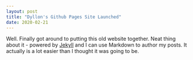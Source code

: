 ```yaml
---
layout: post
title: "Dyllon's Github Pages Site Launched"
date: 2020-02-21
---
```


Well. Finally got around to putting this old website together. Neat thing about it - powered by [Jekyll](http://jekyllrb.com) and I can use Markdown to author my posts. It actually is a lot easier than I thought it was going to be.